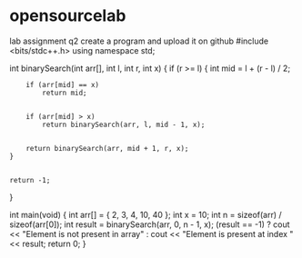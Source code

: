 # opensourcelab
lab assignment
q2 create a program and upload it on github
#include <bits/stdc++.h>
using namespace std;
  

int binarySearch(int arr[], int l, int r, int x)
{
    if (r >= l) {
        int mid = l + (r - l) / 2;
  
        
        if (arr[mid] == x)
            return mid;
  
       
        if (arr[mid] > x)
            return binarySearch(arr, l, mid - 1, x);
  
       
        return binarySearch(arr, mid + 1, r, x);
    }
  
   
    return -1;
}
  
int main(void)
{
    int arr[] = { 2, 3, 4, 10, 40 };
    int x = 10;
    int n = sizeof(arr) / sizeof(arr[0]);
    int result = binarySearch(arr, 0, n - 1, x);
    (result == -1) ? cout << "Element is not present in array"
                   : cout << "Element is present at index " << result;
    return 0;
}
 
